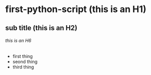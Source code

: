 # first-python-script (this is an H1)
## sub title (this is an H2)
###### this is an H6
- first thing 
- seond thing 
- third thing 
